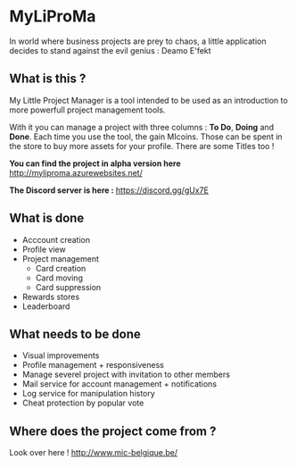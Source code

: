 # MyLiProMa
In world where business projects are prey to chaos, a little application decides to stand against the evil genius : Deamo E'fekt

## What is this ? 
My Little Project Manager is a tool intended to be used as an introduction to more powerfull project management tools.

With it you can manage a project with three columns : **To Do**, **Doing** and **Done**. Each time you use the tool, the gain MIcoins. Those can be spent in the store to buy more assets for your profile. There are some Titles too !

**You can find the project in alpha version here**
http://myliproma.azurewebsites.net/

**The Discord server is here :** https://discord.gg/gUx7E

## What is done
- Acccount creation
- Profile view
- Project management
    - Card creation
    - Card moving
    - Card suppression
- Rewards stores
- Leaderboard

## What needs to be done
- Visual improvements
- Profile management + responsiveness
- Manage severel project with invitation to other members
- Mail service for account management + notifications
- Log service for manipulation history
- Cheat protection by popular vote

## Where does the project come from ?

Look over here ! http://www.mic-belgique.be/
